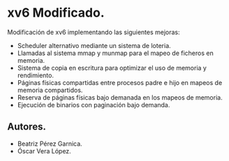 # xv6 Modificado.

Modificación de xv6 implementando las siguientes mejoras:
* Scheduler alternativo mediante un sistema de loteria.
* Llamadas al sistema mmap y munmap para el mapeo de ficheros en memoria.
* Sistema de copia en escritura para optimizar el uso de memoria y rendimiento.
* Páginas físicas compartidas entre procesos padre e hijo en mapeos de memoria compartidos.
* Reserva de páginas físicas bajo demanada en los mapeos de memoria.
* Ejecución de binarios con paginación bajo demanda.

## Autores.
* Beatriz Pérez Garnica.
* Óscar Vera López.